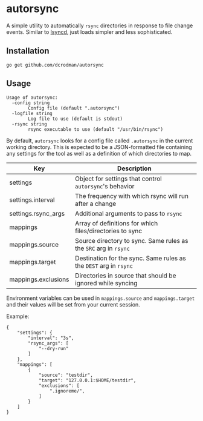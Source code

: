 # autorsync

A simple utility to automatically `rsync` directories in response to file change events. Similar to
[lsyncd](https://github.com/axkibe/lsyncd), just loads simpler and less sophisticated.

## Installation

    go get github.com/dcrodman/autorsync

## Usage

```
Usage of autorsync:
  -config string
        Config file (default ".autorsync")
  -logfile string
        Log file to use (default is stdout)
  -rsync string
        rsync executable to use (default "/usr/bin/rsync")
```

By default, `autorsync` looks for a config file called `.autorsync` in the current working directory. This 
is expected to be a JSON-formatted file containing any settings for the tool as well as a definition of which
directories to map.

| Key | Description |
| --- | ----------- |
| settings | Object for settings that control `autorsync`'s behavior |
| settings.interval | The frequency with which rsync will run after a change |
| settings.rsync_args | Additional arguments to pass to `rsync` |
| mappings | Array of definitions for which files/directories to sync |
| mappings.source | Source directory to sync. Same rules as the `SRC` arg in `rsync` |
| mappings.target | Destination for the sync. Same rules as the `DEST` arg in `rsync` |
| mappings.exclusions | Directories in source that should be ignored while syncing | 

Environment variables can be used in `mappings.source` and `mappings.target` and their values will be
set from your current session.

Example:
```
{
    "settings": {
        "interval": "3s",
        "rsync_args": [
            "--dry-run"
        ]
    },
    "mappings": [
        {
            "source": "testdir",
            "target": "127.0.0.1:$HOME/testdir",
            "exclusions": [
                ".ignoreme/",
            ]
        }
    ]
}
```
